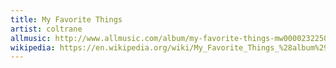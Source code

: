 ```yaml
---
title: My Favorite Things
artist: coltrane
allmusic: http://www.allmusic.com/album/my-favorite-things-mw0000232250
wikipedia: https://en.wikipedia.org/wiki/My_Favorite_Things_%28album%29
---
```

